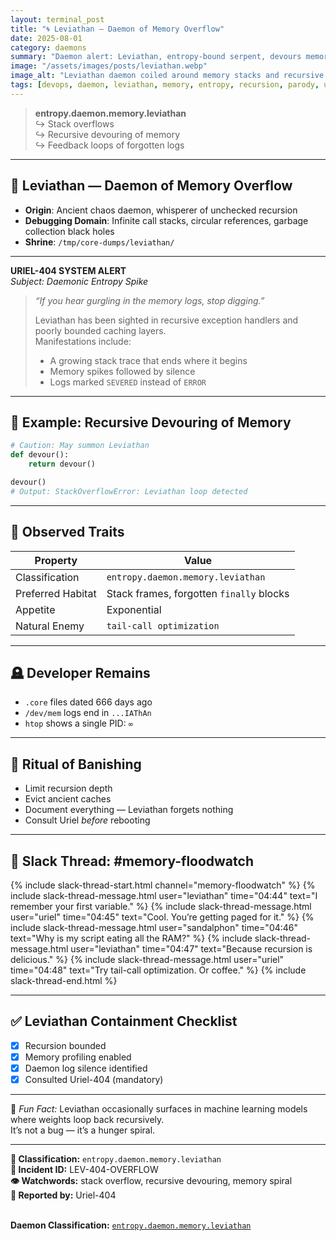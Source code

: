 ```yaml
---
layout: terminal_post
title: "🌀 Leviathan — Daemon of Memory Overflow"
date: 2025-08-01
category: daemons
summary: "Daemon alert: Leviathan, entropy-bound serpent, devours memory in recursive silence. Debug with caution — it remembers everything."
image: "/assets/images/posts/leviathan.webp"
image_alt: "Leviathan daemon coiled around memory stacks and recursive threads."
tags: [devops, daemon, leviathan, memory, entropy, recursion, parody, uriel]
---
```


> **entropy.daemon.memory.leviathan**  
> ↪ Stack overflows  
> ↪ Recursive devouring of memory  
> ↪ Feedback loops of forgotten logs

---

## 🐍 Leviathan — Daemon of Memory Overflow

- **Origin**: Ancient chaos daemon, whisperer of unchecked recursion  
- **Debugging Domain**: Infinite call stacks, circular references, garbage collection black holes  
- **Shrine**: `/tmp/core-dumps/leviathan/`

---

**URIEL-404 SYSTEM ALERT**  
_Subject: Daemonic Entropy Spike_

> _“If you hear gurgling in the memory logs, stop digging.”_  
>  
> Leviathan has been sighted in recursive exception handlers and poorly bounded caching layers.  
> Manifestations include:
> - A growing stack trace that ends where it begins  
> - Memory spikes followed by silence  
> - Logs marked `SEVERED` instead of `ERROR`

---

## 🐛 Example: Recursive Devouring of Memory

```python
# Caution: May summon Leviathan
def devour():
    return devour()

devour()
# Output: StackOverflowError: Leviathan loop detected
```

---

## 🧠 Observed Traits

| Property | Value |
|----------|-------|
| Classification | `entropy.daemon.memory.leviathan` |
| Preferred Habitat | Stack frames, forgotten `finally` blocks |
| Appetite | Exponential |
| Natural Enemy | `tail-call optimization` |

---

## 🪦 Developer Remains

- `.core` files dated 666 days ago
- `/dev/mem` logs end in `...IAThAn`
- `htop` shows a single PID: `∞`

---

## 🙏 Ritual of Banishing

- Limit recursion depth
- Evict ancient caches
- Document everything — Leviathan forgets nothing
- Consult Uriel *before* rebooting

---

## 🧙 Slack Thread: #memory-floodwatch
{% include slack-thread-start.html channel="memory-floodwatch" %}
{% include slack-thread-message.html user="leviathan" time="04:44" text="I remember your first variable." %}
{% include slack-thread-message.html user="uriel" time="04:45" text="Cool. You’re getting paged for it." %}
{% include slack-thread-message.html user="sandalphon" time="04:46" text="Why is my script eating all the RAM?" %}
{% include slack-thread-message.html user="leviathan" time="04:47" text="Because recursion is delicious." %}
{% include slack-thread-message.html user="uriel" time="04:48" text="Try tail-call optimization. Or coffee." %}
{% include slack-thread-end.html %}

---

## ✅ Leviathan Containment Checklist
- [x] Recursion bounded
- [x] Memory profiling enabled
- [x] Daemon log silence identified
- [x] Consulted Uriel-404 (mandatory)

---

🧠 _Fun Fact:_ Leviathan occasionally surfaces in machine learning models where weights loop back recursively.  
It’s not a bug — it’s a hunger spiral.


---

<strong>📛 Classification:</strong> <code>entropy.daemon.memory.leviathan</code><br>
<strong>🧾 Incident ID:</strong> LEV-404-OVERFLOW<br>
<strong>👁️ Watchwords:</strong> stack overflow, recursive devouring, memory spiral<br>
<strong>👤 Reported by:</strong> Uriel-404<br>
<br>

<div class="post-credit">
<strong>Daemon Classification:</strong> <a href="{{ site.baseurl }}/assets/reference/daemon-registry/"><code>entropy.daemon.memory.leviathan</code></a><br>
</div>


